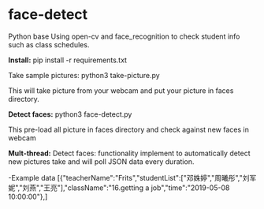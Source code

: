 # face-detect

Python base
Using open-cv and face_recognition to check student info such as class schedules.

<b>Install:</b>
pip install -r requirements.txt

Take sample pictures:
 python3 take-picture.py

This will take picture from your webcam and put your picture in faces directory.
 
<b>Detect faces:</b>
 python3 face-detect.py
 
This pre-load all picture in faces directory and check against new faces in webcam

<b>Mult-thread:</b> Detect faces: functionality implement to automatically detect new pictures take and will poll JSON data every duration.

-Example data [{"teacherName":"Frits","studentList":["邓姝婷","周曦彤","刘军妮","刘燕","王亮"],"className":"16.getting a job","time":"2019-05-08 10:00:00"},]
 
 
 

